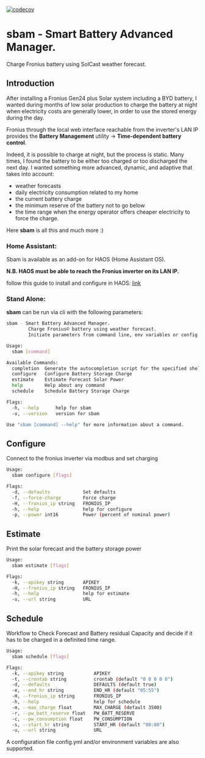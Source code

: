 
[![codecov](https://codecov.io/gh/atbore-phx/sbam/graph/badge.svg?token=0fgSvHFiTx)](https://codecov.io/gh/atbore-phx/sbam)

# sbam - Smart Battery Advanced Manager.
Charge Fronius battery using SolCast weather forecast.

## Introduction

After installing a Fronius Gen24 plus Solar system including a BYD battery, I wanted during months of low solar production to charge the battery at night when electricity costs are generally lower, in order to use the stored energy during the day.

Fronius through the local web interface reachable from the inverter's LAN IP provides the **Battery Management** utility -> **Time-dependent battery control**.

Indeed, it is possible to charge at night, but the process is static. Many times, I found the battery to be either too charged or too discharged the next day. I wanted something more advanced, dynamic, and adaptive that takes into account:
- weather forecasts
- daily electricity consumption related to my home
- the current battery charge
- the minimum reserve of the battery not to go below
- the time range when the energy operator offers cheaper electricity to force the charge.

Here **sbam** is all this and much more :)


### Home Assistant:

Sbam is available as an add-on for HAOS (Home Assistant OS).

**N.B. HAOS must be able to reach the Fronius inverter on its LAN IP.**

follow this guide to install and configure in HAOS: [link](home-assistant/addons/sbam/DOCS.md)


### Stand Alone:
**sbam** can be run via cli with the following parameters:

``` bash
sbam - Smart Battery Advanced Manager.
        Charge Fronius© battery using weather forecast.
        Initiate parameters from command line, env variables or config.yaml file.

Usage:
  sbam [command]

Available Commands:
  completion  Generate the autocompletion script for the specified shell
  configure   Configure Battery Storage Charge
  estimate    Estimate Forecast Solar Power
  help        Help about any command
  schedule    Schedule Battery Storage Charge

Flags:
  -h, --help      help for sbam
  -v, --version   version for sbam

Use "sbam [command] --help" for more information about a command.
```
## Configure

Connect to the fronius inverter via modbus and set charging

``` bash
Usage:
  sbam configure [flags]

Flags:
  -d, --defaults            Set defaults
  -f, --force-charge        Force charge
  -H, --fronius_ip string   FRONIUS_IP
  -h, --help                help for configure
  -p, --power int16         Power (percent of nominal power)
```

## Estimate
Print the solar forecast and the battery storage power

``` bash
Usage:
  sbam estimate [flags]

Flags:
  -k, --apikey string       APIKEY
  -H, --fronius_ip string   FRONIUS_IP
  -h, --help                help for estimate
  -u, --url string          URL
```

## Schedule
Workflow to Check Forecast and Battery residual Capacity and decide if it has to be charged in a definited time range.

``` bash
Usage:
  sbam schedule [flags]

Flags:
  -k, --apikey string           APIKEY
  -t, --crontab string          crontab (default "0 0 0 0 0")
  -d, --defaults                DEFAULTS (default true)
  -e, --end_hr string           END_HR (default "05:55")
  -H, --fronius_ip string       FRONIUS_IP
  -h, --help                    help for schedule
  -m, --max_charge float        MAX_CHARGE (default 3500)
  -r, --pw_batt_reserve float   PW_BATT_RESERVE
  -c, --pw_consumption float    PW_CONSUMPTION
  -s, --start_hr string         START_HR (default "00:00")
  -u, --url string              URL

```

A configuration file config.yml and/or environment variables are also supported.

